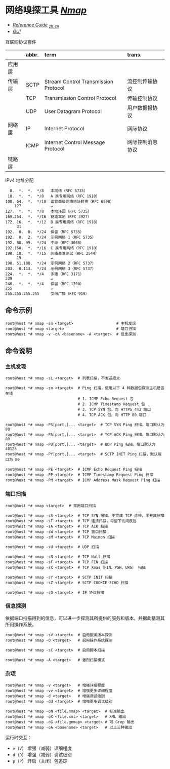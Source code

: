 # 网络嗅探工具 [*Nmap*](https://nmap.org/)

*   [*Reference Guide*](https://nmap.org/man/) <sub>
        [*zh_cn*](https://nmap.org/man/zh/) </sub>
*   [*GUI*](https://nmap.org/zenmap/)

互联网协议套件

|        | abbr. | term                                 | trans.
|:-------|:------|:-------------------------------------|:------
| 应用层 |
| 传输层 | SCTP  | Stream Control Transmission Protocol | 流控制传输协议
|        | TCP   | Transmission Control Protocol        | 传输控制协议
|        | UDP   | User Datagram Protocol               | 用户数据报协议
| 网络层 | IP    | Internet Protocol                    | 网际协议
|        | ICMP  | Internet Control Message Protocol    | 网际控制消息协议
| 链路层 |

IPv4 地址分配

```text
  0.  *.  *.  */8   本网络（RFC 5735）
 10.  *.  *.  */8   A 类专用网络（RFC 1918）
100. 64.  *.  */10  运营商级网络地址转换（RFC 6598）
    127             ↵
127.  *.  *.  */8   本地环回（RFC 5735）
169.254.  *.  */16  链路本地（RFC 3927）
172. 16.  *.  */12  B 类专用网络（RFC 1918）
     31             ↵
192.  0.  0.  */24  保留（RFC 5735）
192.  0.  2.  */24  示例网络 1（RFC 5735）
192. 88. 99.  */24  中继（RFC 3068）
192.168.  *.  */16  C 类专用网络（RFC 1918）
198. 18.  *.  */15  网络基准测试（RFC 2544）
     19             ↵
198. 51.100.  */24  示例网络 2（RFC 5737）
203.  0.113.  */24  示例网络 3（RFC 5737）
224.  *.  *.  */4   多播（RFC 3171）
239                 ↵
240.  *.  *.  */4   保留（RFC 1700）
255                 ↵
255.255.255.255     受限广播（RFC 919）
```

## 命令示例

```fish
root@host *# nmap -sn <target>                   # 主机发现
root@host *# nmap <target>                       # 端口扫描
root@host *# nmap -v -oA <basename> -A <target>  # 信息探测
```

## 命令说明

### 主机发现

```fish
root@host *# nmap -sL <target>  # 列表扫描，不发送报文

root@host *# nmap -sn <target>  # Ping 扫描，使用以下 4 种数据包探测主机是否在线
                                # 1. ICMP Echo Request 包
                                # 2. ICMP Timestamp Request 包
                                # 3. TCP SYN 包，向 HTTPS 443 端口
                                # 4. TCP ACK 包，向 HTTP 80 端口

root@host *# nmap -PS[port,]... <target>  # TCP SYN Ping 扫描，端口默认为 80
root@host *# nmap -PA[port,]... <target>  # TCP ACK Ping 扫描，端口默认为 80
root@host *# nmap -PU[port,]... <target>  # UDP Ping 扫描，端口默认为 40125
root@host *# nmap -PY[port,]... <target>  # SCTP INIT Ping 扫描，默认端口为 80

root@host *# nmap -PE <target>  # ICMP Echo Request Ping 扫描
root@host *# nmap -PP <target>  # ICMP Timestamp Request Ping 扫描
root@host *# nmap -PM <target>  # ICMP Address Mask Request Ping 扫描
```

### 端口扫描

```fish
root@host *# nmap <target>  # 常用端口扫描

root@host *# nmap -sS <target>  # TCP SYN 扫描，不完成 TCP 连接，半开放扫描
root@host *# nmap -sT <target>  # TCP 连接扫描，将留下访问痕迹
root@host *# nmap -sA <target>  # TCP ACK 扫描
root@host *# nmap -sW <target>  # TCP 窗口扫描
root@host *# nmap -sM <target>  # TCP Maimon 扫描

root@host *# nmap -sU <target>  # UDP 扫描

root@host *# nmap -sN <target>  # TCP Null 扫描
root@host *# nmap -sF <target>  # TCP FIN 扫描
root@host *# nmap -sX <target>  # TCP Xmas（FIN、PSH、URG） 扫描

root@host *# nmap -sY <target>  # SCTP INIT 扫描
root@host *# nmap -sZ <target>  # SCTP COOKIE-ECHO 扫描

root@host *# nmap -sO <target>  # IP 协议扫描
```

### 信息探测

依据端口扫描得到的信息，可以进一步探测其所提供的服务和版本，并据此猜测其所用操作系统。

```fish
root@host *# nmap -sV <target>  # 启用服务版本探测
root@host *# nmap -O <target>   # 启用操作系统探测

root@host *# nmap -sC <target>  # 启用脚本扫描

root@host *# nmap -A <target>   # 激烈扫描模式
```

### 杂项

```fish
root@host *# nmap -v <target>   # 增强详细程度
root@host *# nmap -vv <target>  # 增强更多详细程度
root@host *# nmap -d <target>   # 增强调试级别
root@host *# nmap -dd <target>  # 增强更多调试级别

root@host *# nmap -oN <file.nmap> <target>  # 标准输出
root@host *# nmap -oX <file.xml> <target>   # XML 输出
root@host *# nmap -oG <file.gnmap> <target> # 可 Grep 输出
root@host *# nmap -oA <basename> <target>   # 以上三种输出
```

运行时交互：
*   `v`（`V`） 增强（减弱）详细程度
*   `d`（`D`） 增强（减弱）调试级别
*   `p`（`P`） 开启（关闭）包追踪
